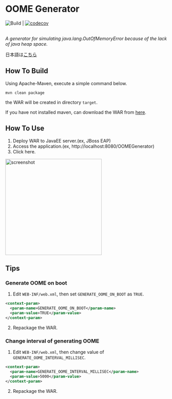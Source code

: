 # OOME Generator
![Build](https://github.com/syake-salmon/oome-generator/workflows/Build/badge.svg) | [![codecov](https://codecov.io/gh/syake-salmon/oome-generator/branch/master/graph/badge.svg)](https://codecov.io/gh/syake-salmon/oome-generator)<br /><br />

*A generator for simulating java.lang.OutOfMemoryError because of the lack of java heap space.*

日本語は[こちら](README_ja.md)

## How To Build
Using Apache-Maven, execute a simple command below.

<pre><code>mvn clean package</code></pre>

the WAR will be created in directory <code>target</code>.

If you have not installed maven, can download the WAR from [here](https://github.com/syake-salmon/oome-generator/releases).

## How To Use
1. Deploy WAR to JavaEE server.(ex, JBoss EAP)
2. Access the application.(ex, http&#58;//localhost:8080/OOMEGenerator)
3. Click here.
<img width="300" alt="screenshot" src="https://user-images.githubusercontent.com/34976416/72512044-e2372e00-388e-11ea-9cfc-4b2eafe08adf.png">

## Tips
### Generate OOME on boot
1. Edit <code>WEB-INF/web.xml</code>, then set <code>GENERATE_OOME_ON_BOOT</code> as <code>TRUE</code>.
```xml
<context-param>
  <param-name>GENERATE_OOME_ON_BOOT</param-name>
  <param-value>TRUE</param-value>
</context-param>
```
2. Repackage the WAR.

### Change interval of generating OOME
1. Edit <code>WEB-INF/web.xml</code>, then change value of <code>GENERATE_OOME_INTERVAL_MILLISEC</code>.
```xml
<context-param>
  <param-name>GENERATE_OOME_INTERVAL_MILLISEC</param-name>
  <param-value>5000</param-value>
</context-param>
```
2. Repackage the WAR.
